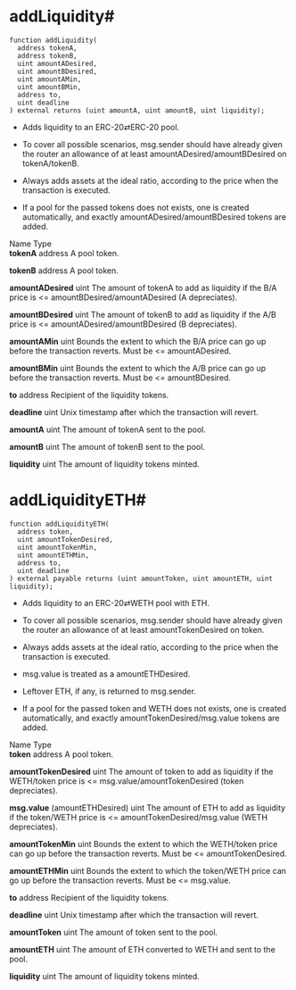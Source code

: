 # addLiquidity#

```solidity
function addLiquidity(
  address tokenA,
  address tokenB,
  uint amountADesired,
  uint amountBDesired,
  uint amountAMin,
  uint amountBMin,
  address to,
  uint deadline
) external returns (uint amountA, uint amountB, uint liquidity);
```
- Adds liquidity to an ERC-20⇄ERC-20 pool.

- To cover all possible scenarios, msg.sender should have already given the router an allowance of at least amountADesired/amountBDesired on tokenA/tokenB.
- Always adds assets at the ideal ratio, according to the price when the transaction is executed.
- If a pool for the passed tokens does not exists, one is created automatically, and exactly amountADesired/amountBDesired tokens are added.

Name	Type  
**tokenA**	address	A pool token.  

**tokenB**	address	A pool token.

**amountADesired**	uint	The amount of tokenA to add as liquidity if the B/A price is <= amountBDesired/amountADesired (A depreciates).  

**amountBDesired**	uint	The amount of tokenB to add as liquidity if the A/B price is <= amountADesired/amountBDesired (B depreciates).

**amountAMin**	uint	Bounds the extent to which the B/A price can go up before the transaction reverts. Must be <= amountADesired.

**amountBMin**	uint	Bounds the extent to which the A/B price can go up before the transaction reverts. Must be <= amountBDesired.

**to**	address	Recipient of the liquidity tokens.

**deadline**	uint	Unix timestamp after which the transaction will revert.

**amountA**	uint	The amount of tokenA sent to the pool.

**amountB**	uint	The amount of tokenB sent to the pool.

**liquidity**	uint	The amount of liquidity tokens minted.

# addLiquidityETH#

```solidity
function addLiquidityETH(
  address token,
  uint amountTokenDesired,
  uint amountTokenMin,
  uint amountETHMin,
  address to,
  uint deadline
) external payable returns (uint amountToken, uint amountETH, uint liquidity);
```
- Adds liquidity to an ERC-20⇄WETH pool with ETH.

- To cover all possible scenarios, msg.sender should have already given the router an allowance of at least amountTokenDesired on token.
- Always adds assets at the ideal ratio, according to the price when the transaction is executed.
- msg.value is treated as a amountETHDesired.
- Leftover ETH, if any, is returned to msg.sender.
- If a pool for the passed token and WETH does not exists, one is created automatically, and exactly amountTokenDesired/msg.value tokens are added.

Name	Type	
**token**	address	A pool token.

**amountTokenDesired**	uint	The amount of token to add as liquidity if the WETH/token price is <= msg.value/amountTokenDesired (token depreciates).

**msg.value** (amountETHDesired)	uint	The amount of ETH to add as liquidity if the token/WETH price is <= amountTokenDesired/msg.value (WETH depreciates).

**amountTokenMin**	uint	Bounds the extent to which the WETH/token price can go up before the transaction reverts. Must be <= amountTokenDesired.

**amountETHMin**	uint	Bounds the extent to which the token/WETH price can go up before the transaction reverts. Must be <= msg.value.

**to**	address	Recipient of the liquidity tokens.

**deadline**	uint	Unix timestamp after which the transaction will revert.

**amountToken**	uint	The amount of token sent to the pool.

**amountETH**	uint	The amount of ETH converted to WETH and sent to the pool.

**liquidity**	uint	The amount of liquidity tokens minted.